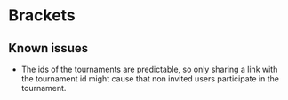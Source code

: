 # Brackets

## Known issues

- The ids of the tournaments are predictable, so only sharing a link with the tournament id might cause that non invited users participate in the tournament.
